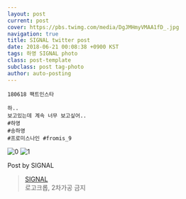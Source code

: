 ```yaml
---
layout: post
current: post
cover: https://pbs.twimg.com/media/DgJMHmyVMAA1fD_.jpg
navigation: true
title: SIGNAL twitter post
date: 2018-06-21 00:08:38 +0900 KST
tags: 하영 SIGNAL photo
class: post-template
subclass: post tag-photo
author: auto-posting
---
```


```  
180618 팩트인스타  
  
하..  
보고있는데 계속 너무 보고싶어..    
#하영  
#송하영  
#프로미스나인 #fromis_9  

```

![0](https://pbs.twimg.com/media/DgJMG50V4AMD-cK.jpg)
![1](https://pbs.twimg.com/media/DgJMHmyVMAA1fD_.jpg)


Post by SIGNAL

> [SIGNAL](https://twitter.com/Studio_NaGyung)  
로고크롭, 2차가공 금지